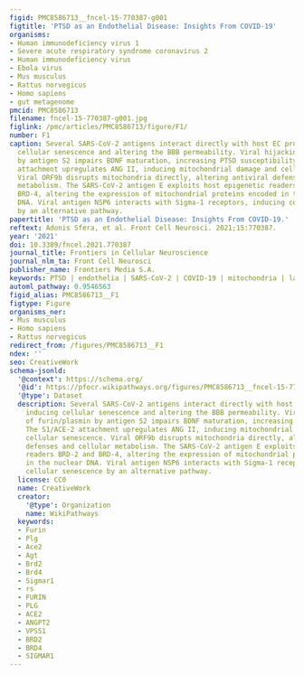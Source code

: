 ```yaml
---
figid: PMC8586713__fncel-15-770387-g001
figtitle: 'PTSD as an Endothelial Disease: Insights From COVID-19'
organisms:
- Human immunodeficiency virus 1
- Severe acute respiratory syndrome coronavirus 2
- Human immunodeficiency virus
- Ebola virus
- Mus musculus
- Rattus norvegicus
- Homo sapiens
- gut metagenome
pmcid: PMC8586713
filename: fncel-15-770387-g001.jpg
figlink: /pmc/articles/PMC8586713/figure/F1/
number: F1
caption: Several SARS-CoV-2 antigens interact directly with host EC proteins, inducing
  cellular senescence and altering the BBB permeability. Viral hijacking of furin/plasmin
  by antigen S2 impairs BDNF maturation, increasing PTSD susceptibility. The S1/ACE-2
  attachment upregulates ANG II, inducing mitochondrial damage and cellular senescence.
  Viral ORF9b disrupts mitochondria directly, altering antiviral defenses and cellular
  metabolism. The SARS-CoV-2 antigen E exploits host epigenetic readers BRD-2 and
  BRD-4, altering the expression of mitochondrial proteins encoded in the nuclear
  DNA. Viral antigen NSP6 interacts with Sigma-1 receptors, inducing cellular senescence
  by an alternative pathway.
papertitle: 'PTSD as an Endothelial Disease: Insights From COVID-19.'
reftext: Adonis Sfera, et al. Front Cell Neurosci. 2021;15:770387.
year: '2021'
doi: 10.3389/fncel.2021.770387
journal_title: Frontiers in Cellular Neuroscience
journal_nlm_ta: Front Cell Neurosci
publisher_name: Frontiers Media S.A.
keywords: PTSD | endothelia | SARS-CoV-2 | COVID-19 | mitochondria | lactate
automl_pathway: 0.9546563
figid_alias: PMC8586713__F1
figtype: Figure
organisms_ner:
- Mus musculus
- Homo sapiens
- Rattus norvegicus
redirect_from: /figures/PMC8586713__F1
ndex: ''
seo: CreativeWork
schema-jsonld:
  '@context': https://schema.org/
  '@id': https://pfocr.wikipathways.org/figures/PMC8586713__fncel-15-770387-g001.html
  '@type': Dataset
  description: Several SARS-CoV-2 antigens interact directly with host EC proteins,
    inducing cellular senescence and altering the BBB permeability. Viral hijacking
    of furin/plasmin by antigen S2 impairs BDNF maturation, increasing PTSD susceptibility.
    The S1/ACE-2 attachment upregulates ANG II, inducing mitochondrial damage and
    cellular senescence. Viral ORF9b disrupts mitochondria directly, altering antiviral
    defenses and cellular metabolism. The SARS-CoV-2 antigen E exploits host epigenetic
    readers BRD-2 and BRD-4, altering the expression of mitochondrial proteins encoded
    in the nuclear DNA. Viral antigen NSP6 interacts with Sigma-1 receptors, inducing
    cellular senescence by an alternative pathway.
  license: CC0
  name: CreativeWork
  creator:
    '@type': Organization
    name: WikiPathways
  keywords:
  - Furin
  - Plg
  - Ace2
  - Agt
  - Brd2
  - Brd4
  - Sigmar1
  - rs
  - FURIN
  - PLG
  - ACE2
  - ANGPT2
  - VPS51
  - BRD2
  - BRD4
  - SIGMAR1
---
```

